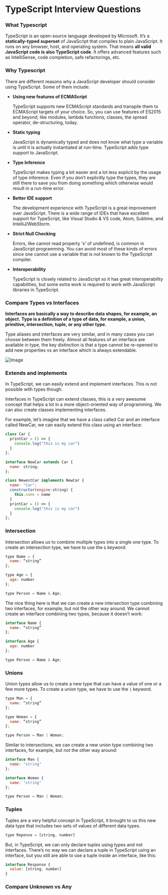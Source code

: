 # TypeScript Interview Questions

### What Typescript
TypeScript is an open-source language developed by Microsoft. It’s a **statically-typed superset** of JavaScript that compiles to plain JavaScript. It runs on any browser, host, and operating system. That means **all valid JavaScript code is also TypeScript code**. It offers advanced features such as IntelliSense, code completion, safe refactorings, etc.

### Why Typescript
There are different reasons why a JavaScript developer should consider using TypeScript. Some of them include:
- **Using new features of ECMAScript**

  TypeScript supports new ECMAScript standards and transpile them to ECMAScript targets of your choice. So, you can use features of ES2015 and beyond, like modules, lambda functions, classes, the spread operator, de-structuring, today.

- **Static typing**

  JavaScript is dynamically typed and does not know what type a variable is until it is actually instantiated at run-time. TypeScript adds type support to JavaScript.

- **Type Inference**

  TypeScript makes typing a bit easier and a lot less explicit by the usage of type inference. Even if you don’t explicitly type the types, they are still there to save you from doing something which otherwise would result in a run-time error.

- **Better IDE support**

  The development experience with TypeScript is a great improvement over JavaScript. There is a wide range of IDEs that have excellent support for TypeScript, like Visual Studio & VS code, Atom, Sublime, and IntelliJ/WebStorm.

- **Strict Null Checking**

  Errors, like cannot read property ‘x’ of undefined, is common in JavaScript programming. You can avoid most of these kinds of errors since one cannot use a variable that is not known to the TypeScript compiler.

- **Interoperability**

  TypeScript is closely related to JavaScript so it has great interoperability capabilities, but some extra work is required to work with JavaScript libraries in TypeScript.

### Compare Types vs Interfaces
**Interfaces are basically a way to describe data shapes, for example, an object.**
**Type is a definition of a type of data, for example, a union, primitive, intersection, tuple, or any other type.**

Type aliases and interfaces are very similar, and in many cases you can choose between them freely. Almost all features of an interface are available in type, the key distinction is that a type cannot be re-opened to add new properties vs an interface which is always extendable.

![Image](https://user-images.githubusercontent.com/30380214/128041806-ec4fc9c9-a0d1-44cc-8986-2f217491393d.png)

### Extends and implements
In TypeScript, we can easily extend and implement interfaces. This is not possible with types though.

Interfaces in TypeScript can extend classes, this is a very awesome concept that helps a lot in a more object-oriented way of programming. We can also create classes implementing interfaces.

For example, let’s imagine that we have a class called Car and an interface called NewCar, we can easily extend this class using an interface:
```jsx
class Car {
  printCar = () => {
    console.log("this is my car")
  }
};

interface NewCar extends Car {
  name: string;
};

class NewestCar implements NewCar {
  name: "Car";
  constructor(engine:string) {
    this.name = name
  }
  printCar = () => {
    console.log("this is my car")
  }
};
```

### Intersection
Intersection allows us to combine multiple types into a single one type. To create an intersection type, we have to use the `&` keyword:
```jsx
type Name = {
  name: “string”
};

type Age = {
  age: number
};

type Person = Name & Age;
```

The nice thing here is that we can create a new intersection type combining two interfaces, for example, but not the other way around. We cannot create an interface combining two types, because it doesn’t work:
```jsx
interface Name {
  name: “string”
};

interface Age {
  age: number
};

type Person = Name & Age;
```

### Unions
Union types allow us to create a new type that can have a value of one or a few more types. To create a union type, we have to use the `|` keyword.
```jsx
type Man = {
  name: “string”
};

type Woman = {
  name: “string”
};

type Person = Man | Woman;
```

Similar to intersections, we can create a new union type combining two interfaces, for example, but not the other way around:
```jsx
interface Man {
  name: "string"
};

interface Woman {
  name: "string"
};

type Person = Man | Woman;
```

### Tuples
Tuples are a very helpful concept in TypeScript, it brought to us this new data type that includes two sets of values of different data types.
```jsx
type Reponse = [string, number]
```
But, in TypeScript, we can only declare tuples using types and not interfaces. There’s no way we can declare a tuple in TypeScript using an interface, but you still are able to use a tuple inside an interface, like this:
```jsx
interface Response {
  value: [string, number]
}
```

### Compare Unknown vs Any
